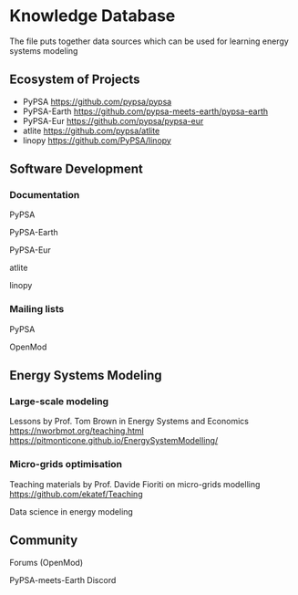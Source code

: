 # Knowledge Database
The file puts together data sources which can be used for learning energy systems modeling

## Ecosystem of Projects
- PyPSA https://github.com/pypsa/pypsa
- PyPSA-Earth https://github.com/pypsa-meets-earth/pypsa-earth
- PyPSA-Eur https://github.com/pypsa/pypsa-eur
- atlite https://github.com/pypsa/atlite
- linopy https://github.com/PyPSA/linopy

## Software Development
### Documentation

PyPSA

PyPSA-Earth

PyPSA-Eur

atlite

linopy

### Mailing lists

PyPSA

OpenMod

## Energy Systems Modeling
### Large-scale modeling

Lessons by Prof. Tom Brown in Energy Systems and Economics
https://nworbmot.org/teaching.html
https://pitmonticone.github.io/EnergySystemModelling/

### Micro-grids optimisation
Teaching materials by Prof. Davide Fioriti on micro-grids modelling
https://github.com/ekatef/Teaching

Data science in energy modeling

## Community

Forums (OpenMod)

PyPSA-meets-Earth Discord